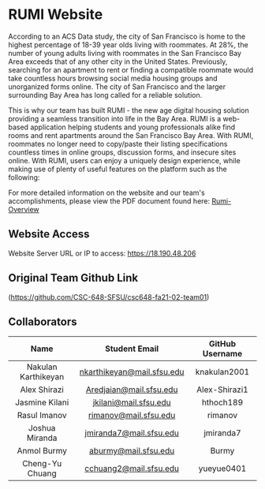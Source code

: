 # RUMI Website
According to an ACS Data study, the city of San Francisco is home to the highest
percentage of 18-39 year olds living with roommates. At 28%, the number of young
adults living with roommates in the San Francisco Bay Area exceeds that of any
other city in the United States. Previously, searching for an apartment to rent or
finding a compatible roommate would take countless hours browsing social media
housing groups and unorganized forms online. The city of San Francisco and the
larger surrounding Bay Area has long called for a reliable solution.

This is why our team has built RUMI - the new age digital housing solution
providing a seamless transition into life in the Bay Area. RUMI is a web-based
application helping students and young professionals alike find rooms and rent
apartments around the San Francisco Bay Area. With RUMI, roommates no longer
need to copy/paste their listing specifications countless times in online groups,
discussion forms, and insecure sites online. With RUMI, users can enjoy a uniquely
design experience, while making use of plenty of useful features on the platform
such as the following:

For more detailed information on the website and our team's accomplishments, please 
view the PDF document found here:
[Rumi-Overview](Milestones/M5/CSC648-848%20Fall%202021%20Milestone5%20Section%2002%20Team%2001.pdf)

## Website Access
Website Server URL or IP to access: https://18.190.48.206

## Original Team Github Link
(https://github.com/CSC-648-SFSU/csc648-fa21-02-team01)


## Collaborators

| Name | Student Email | GitHub Username |
|    :---:     |     :---:     |     :---:       |
| Nakulan Karthikeyan     | nkarthikeyan@mail.sfsu.edu | knakulan2001 |
| Alex Shirazi     |        Aredjaian@mail.sfsu.edu       |     Alex-Shirazi1            |
| Jasmine Kilani      |     jkilani@mail.sfsu.edu          |      hthoch189           | 
| Rasul Imanov      |     rimanov@mail.sfsu.edu          |      rimanov           |
| Joshua Miranda      |       jmiranda7@mail.sfsu.edu        |        jmiranda7         |
| Anmol Burmy      |   aburmy@mail.sfsu.edu    |    Burmy      |
| Cheng-Yu Chuang | cchuang2@mail.sfsu.edu | yueyue0401 |

